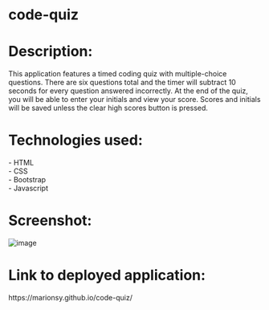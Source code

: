 # code-quiz

<h1> Description: </h1>
This application features a timed coding quiz with multiple-choice questions. There are six questions total and the timer will subtract 10 seconds for every question answered incorrectly. At the end of the quiz, you will be able to enter your initials and view your score. Scores and initials will be saved unless the clear high scores button is pressed.

<h1> Technologies used: </h1>
 - HTML </br>
 - CSS </br>
 - Bootstrap </br>
 - Javascript </br>

<h1> Screenshot: </h1>

![image](https://user-images.githubusercontent.com/105673031/179386107-80c40b3e-a3a2-403d-8471-bf3ac9513c45.png)



<h1> Link to deployed application: </h1>
https://marionsy.github.io/code-quiz/
